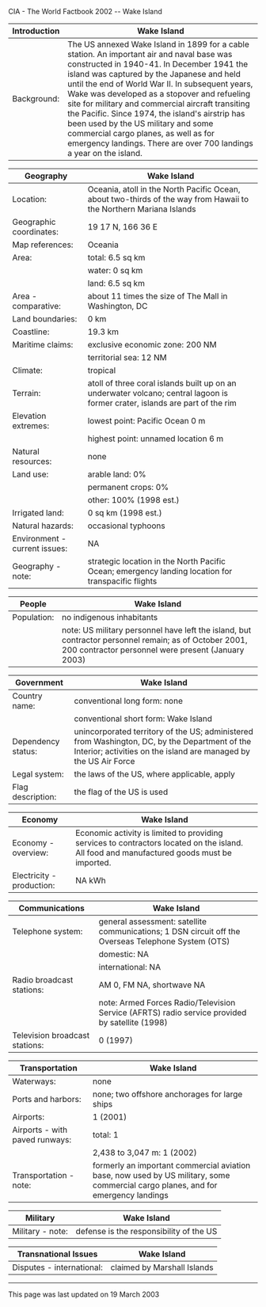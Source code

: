 CIA - The World Factbook 2002 -- Wake Island

| Introduction | Wake Island |
| --- | --- |
| Background: | The US annexed Wake Island in 1899 for a cable station. An important air and naval base was constructed in 1940-41. In December 1941 the island was captured by the Japanese and held until the end of World War II. In subsequent years, Wake was developed as a stopover and refueling site for military and commercial aircraft transiting the Pacific. Since 1974, the island's airstrip has been used by the US military and some commercial cargo planes, as well as for emergency landings. There are over 700 landings a year on the island. |

| Geography | Wake Island |
| --- | --- |
| Location: | Oceania, atoll in the North Pacific Ocean, about two-thirds of the way from Hawaii to the Northern Mariana Islands |
| Geographic coordinates: | 19 17 N, 166 36 E |
| Map references: | Oceania |
| Area: | total: 6.5 sq km |
| | water: 0 sq km |
| | land: 6.5 sq km |
| Area - comparative: | about 11 times the size of The Mall in Washington, DC |
| Land boundaries: | 0 km |
| Coastline: | 19.3 km |
| Maritime claims: | exclusive economic zone: 200 NM |
| | territorial sea: 12 NM |
| Climate: | tropical |
| Terrain: | atoll of three coral islands built up on an underwater volcano; central lagoon is former crater, islands are part of the rim |
| Elevation extremes: | lowest point: Pacific Ocean 0 m |
| | highest point: unnamed location 6 m |
| Natural resources: | none |
| Land use: | arable land: 0% |
| | permanent crops: 0% |
| | other: 100% (1998 est.) |
| Irrigated land: | 0 sq km (1998 est.) |
| Natural hazards: | occasional typhoons |
| Environment - current issues: | NA |
| Geography - note: | strategic location in the North Pacific Ocean; emergency landing location for transpacific flights |

| People | Wake Island |
| --- | --- |
| Population: | no indigenous inhabitants |
| | note: US military personnel have left the island, but contractor personnel remain; as of October 2001, 200 contractor personnel were present (January 2003) |

| Government | Wake Island |
| --- | --- |
| Country name: | conventional long form: none |
| | conventional short form: Wake Island |
| Dependency status: | unincorporated territory of the US; administered from Washington, DC, by the Department of the Interior; activities on the island are managed by the US Air Force |
| Legal system: | the laws of the US, where applicable, apply |
| Flag description: | the flag of the US is used |

| Economy | Wake Island |
| --- | --- |
| Economy - overview: | Economic activity is limited to providing services to contractors located on the island. All food and manufactured goods must be imported. |
| Electricity - production: | NA kWh |

| Communications | Wake Island |
| --- | --- |
| Telephone system: | general assessment: satellite communications; 1 DSN circuit off the Overseas Telephone System (OTS) |
| | domestic: NA |
| | international: NA |
| Radio broadcast stations: | AM 0, FM NA, shortwave NA |
| | note: Armed Forces Radio/Television Service (AFRTS) radio service provided by satellite (1998) |
| Television broadcast stations: | 0 (1997) |

| Transportation | Wake Island |
| --- | --- |
| Waterways: | none |
| Ports and harbors: | none; two offshore anchorages for large ships |
| Airports: | 1 (2001) |
| Airports - with paved runways: | total: 1 |
| | 2,438 to 3,047 m: 1 (2002) |
| Transportation - note: | formerly an important commercial aviation base, now used by US military, some commercial cargo planes, and for emergency landings |

| Military | Wake Island |
| --- | --- |
| Military - note: | defense is the responsibility of the US |

| Transnational Issues | Wake Island |
| --- | --- |
| Disputes - international: | claimed by Marshall Islands |

---
This page was last updated on 19 March 2003